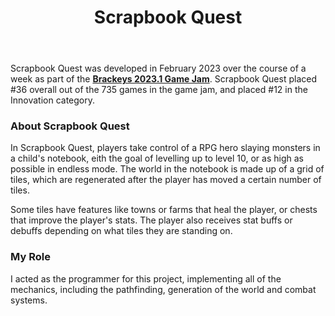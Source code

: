 ﻿---
layout: project
projectfeature: true
homepage: side
title: Scrapbook Quest
year: 2023
genre: RPG/Strategy
roles: Design, Programming
featureimage: /assets/images/projects/scrapbookquest/scrapbookquest-1.jpg
animatedimage: /assets/images/projects/scrapbookquest/animated.apng
bannerimage: /assets/images/projects/scrapbookquest/scrapbookquest-1.jpg
mainvideo:
downloadlinks:
  - https://ghostentity12.itch.io/scrapbook-quest
galleryimages:
 - /assets/images/projects/scrapbookquest/menu.jpg
 - /assets/images/projects/scrapbookquest/scrapbookquest-1.jpg
 - /assets/images/projects/scrapbookquest/scrapbookquest-2.jpg
 - /assets/images/projects/scrapbookquest/victory.jpg
team:
  - Rhiannon Forster
---

Scrapbook Quest was developed in February 2023 over the course of a week as part of the **[Brackeys 2023.1 Game Jam](https://itch.io/jam/brackeys-9)**. Scrapbook Quest placed #36 overall out of the 735 games in the game jam, and placed #12 in the Innovation category.

### About Scrapbook Quest
In Scrapbook Quest, players take control of a RPG hero slaying monsters in a child's notebook, eith the goal of levelling up to level 10, or as high as possible in endless mode. The world in the notebook is made up of a grid of tiles, which are regenerated after the player has moved a certain number of tiles. 

Some tiles have features like towns or farms that heal the player, or chests that improve the player's stats. The player also receives stat buffs or debuffs depending on what tiles they are standing on.


### My Role
I acted as the programmer for this project, implementing all of the mechanics, including the pathfinding, generation of the world and combat systems.